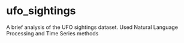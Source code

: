 # ufo_sightings
A brief analysis of the UFO sightings dataset.
Used Natural Language Processing and Time Series methods

